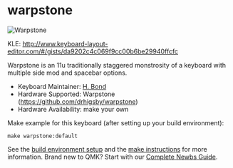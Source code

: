 # warpstone

![Warpstone](https://cdn.discordapp.com/attachments/885296782534402048/951595475679739904/unknown.png)

KLE: http://www.keyboard-layout-editor.com/#/gists/da9202c4c069f9cc00b6be29940ffcfc

 Warpstone is an 11u traditionally staggered monstrosity of a keyboard with multiple side mod and spacebar options.

* Keyboard Maintainer: [H. Bond](https://github.com/drhigsby)
* Hardware Supported: Warpstone (https://github.com/drhigsby/warpstone)
* Hardware Availability: make your own

Make example for this keyboard (after setting up your build environment):

    make warpstone:default

See the [build environment setup](https://docs.qmk.fm/#/getting_started_build_tools) and the [make instructions](https://docs.qmk.fm/#/getting_started_make_guide) for more information. Brand new to QMK? Start with our [Complete Newbs Guide](https://docs.qmk.fm/#/newbs).
